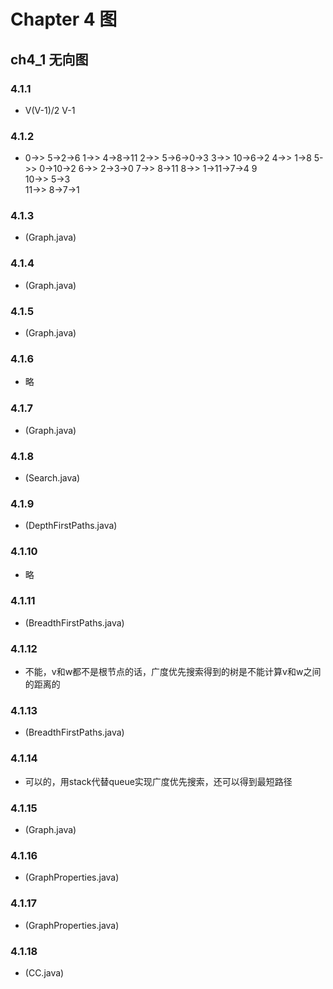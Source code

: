 


# Chapter 4 图

## ch4_1 无向图

### 4.1.1
- V(V-1)/2      V-1

### 4.1.2
- 0->>     5->2->6
  1->>     4->8->11
  2->>     5->6->0->3
  3->>     10->6->2
  4->>     1->8
  5->>     0->10->2
  6->>     2->3->0
  7->>     8->11
  8->>     1->11->7->4
  9     
  10->>    5->3    
  11->>    8->7->1    

### 4.1.3
- (Graph.java)

### 4.1.4
- (Graph.java)

### 4.1.5
- (Graph.java)

### 4.1.6
- 略

### 4.1.7
- (Graph.java)

### 4.1.8
- (Search.java)

### 4.1.9
- (DepthFirstPaths.java)

### 4.1.10
- 略

### 4.1.11
- (BreadthFirstPaths.java)

### 4.1.12
- 不能，v和w都不是根节点的话，广度优先搜索得到的树是不能计算v和w之间的距离的

### 4.1.13
- (BreadthFirstPaths.java)

### 4.1.14
- 可以的，用stack代替queue实现广度优先搜索，还可以得到最短路径

### 4.1.15
- (Graph.java)

### 4.1.16
- (GraphProperties.java)

### 4.1.17
- (GraphProperties.java)

### 4.1.18
- (CC.java)